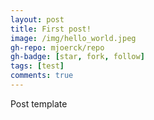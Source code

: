 ```yaml
---
layout: post
title: First post!
image: /img/hello_world.jpeg
gh-repo: mjoerck/repo
gh-badge: [star, fork, follow]
tags: [test]
comments: true
---
```


Post template
